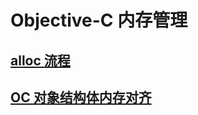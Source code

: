 # Objective-C 内存管理

## [alloc 流程](https://blog.zhchpassion.xyz/001/001/alloc_under_hood.html)
## [OC 对象结构体内存对齐](https://blog.zhchpassion.xyz/001/002/struct_mem_alignment.html)
